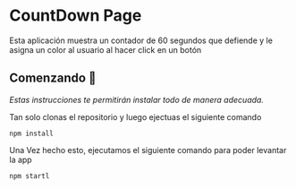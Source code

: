 # CountDown Page

Esta aplicación muestra un contador de 60 segundos que defiende y le asigna un color al usuario al hacer click en un botón

## Comenzando 🚀

_Estas instrucciones te permitirán instalar todo de manera adecuada._

Tan solo clonas el repositorio y luego ejectuas el siguiente comando

```
npm install
```

Una Vez hecho esto, ejecutamos el siguiente comando para poder levantar la app

```
npm startl
```
